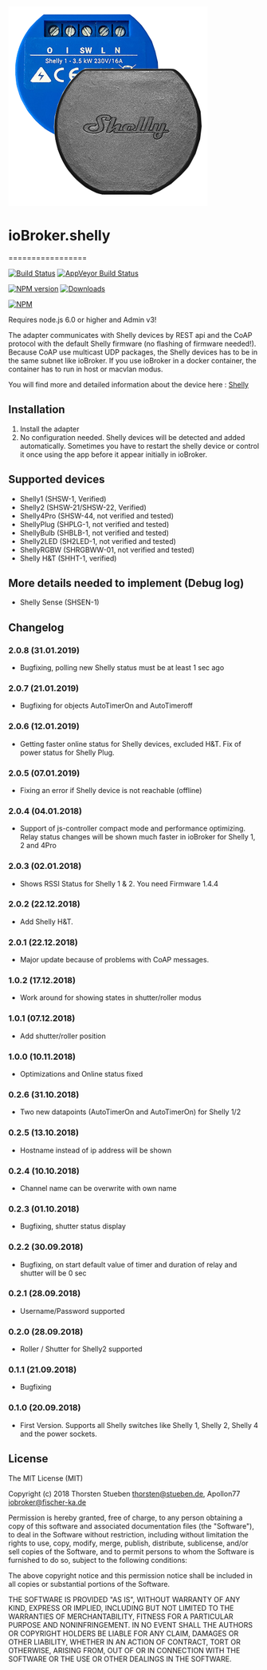![Logo](admin/shelly.png)
# ioBroker.shelly
=================

[![Build Status](https://travis-ci.org/schmupu/ioBroker.shelly.svg?branch=master)](https://travis-ci.org/schmupu/ioBroker.shelly)
[![AppVeyor Build Status](https://ci.appveyor.com/api/projects/status/github/schmupu/ioBroker.shelly?branch=master&svg=true)](https://ci.appveyor.com/project/schmupu/ioBroker-shelly/)

[![NPM version](http://img.shields.io/npm/v/iobroker.shelly.svg)](https://www.npmjs.com/package/iobroker.shelly)
[![Downloads](https://img.shields.io/npm/dm/iobroker.shelly.svg)](https://www.npmjs.com/package/iobroker.shelly)

[![NPM](https://nodei.co/npm/iobroker.shelly.png?downloads=true)](https://nodei.co/npm/iobroker.shelly/)

Requires node.js 6.0 or higher and Admin v3!

The adapter communicates with Shelly devices by REST api and the CoAP protocol with the default Shelly firmware (no flashing of firmware needed!).
Because CoAP use multicast UDP packages, the Shelly devices has to be in the same subnet like ioBroker.
If you use ioBroker in a docker container, the container has to run in host or macvlan modus.  

You will find more and detailed information about the device here : [Shelly](https://shelly.cloud/)

## Installation

1. Install the adapter
2. No configuration needed. Shelly devices will be detected and added automatically. Sometimes you have to restart the shelly device or control it once using the app before it appear initially in ioBroker.

## Supported devices
* Shelly1 (SHSW-1, Verified)
* Shelly2 (SHSW-21/SHSW-22, Verified)
* Shelly4Pro (SHSW-44, not verified and tested)
* ShellyPlug (SHPLG-1, not verified and tested) 
* ShellyBulb (SHBLB-1, not verified and tested)
* Shelly2LED (SH2LED-1, not verified and tested)
* ShellyRGBW (SHRGBWW-01, not verified and tested)
* Shelly H&T (SHHT-1, verified)

## More details needed to implement (Debug log)
* Shelly Sense (SHSEN-1)

## Changelog

### 2.0.8 (31.01.2019)
* Bugfixing, polling new Shelly status must be at least 1 sec ago 

### 2.0.7 (21.01.2019)
* Bugfixing for objects AutoTimerOn and AutoTimeroff

### 2.0.6 (12.01.2019)
* Getting faster online status for Shelly devices, excluded H&T. Fix of power status for Shelly Plug.

### 2.0.5 (07.01.2019)
* Fixing an error if Shelly device is not reachable (offline)

### 2.0.4 (04.01.2018)
* Support of js-controller compact mode and performance optimizing. Relay status changes will be shown much faster in ioBroker for Shelly 1, 2 and 4Pro

### 2.0.3 (02.01.2018)
* Shows RSSI Status for Shelly 1 & 2. You need Firmware 1.4.4 

### 2.0.2 (22.12.2018)
* Add Shelly H&T. 

### 2.0.1 (22.12.2018)
* Major update because of problems with CoAP messages. 

### 1.0.2 (17.12.2018)
* Work around for showing states in shutter/roller modus

### 1.0.1 (07.12.2018)
* Add shutter/roller position

### 1.0.0 (10.11.2018)
* Optimizations and Online status fixed

### 0.2.6 (31.10.2018)
* Two new datapoints (AutoTimerOn and AutoTimerOn) for Shelly 1/2

### 0.2.5 (13.10.2018)
* Hostname instead of ip address will be shown

### 0.2.4 (10.10.2018)
* Channel name can be overwrite with own name

### 0.2.3 (01.10.2018)
* Bugfixing, shutter status display

### 0.2.2 (30.09.2018)
* Bugfixing, on start default value of timer and duration of relay and shutter will be 0 sec

### 0.2.1 (28.09.2018)
* Username/Password supported

### 0.2.0 (28.09.2018)
* Roller / Shutter for Shelly2 supported

### 0.1.1 (21.09.2018)
* Bugfixing

### 0.1.0 (20.09.2018)
* First Version. Supports all Shelly switches like Shelly 1, Shelly 2, Shelly 4 and the power sockets.


## License
The MIT License (MIT)

Copyright (c) 2018 Thorsten Stueben <thorsten@stueben.de>, Apollon77 <iobroker@fischer-ka.de>

Permission is hereby granted, free of charge, to any person obtaining a copy
of this software and associated documentation files (the "Software"), to deal
in the Software without restriction, including without limitation the rights
to use, copy, modify, merge, publish, distribute, sublicense, and/or sell
copies of the Software, and to permit persons to whom the Software is
furnished to do so, subject to the following conditions:

The above copyright notice and this permission notice shall be included in
all copies or substantial portions of the Software.

THE SOFTWARE IS PROVIDED "AS IS", WITHOUT WARRANTY OF ANY KIND, EXPRESS OR
IMPLIED, INCLUDING BUT NOT LIMITED TO THE WARRANTIES OF MERCHANTABILITY,
FITNESS FOR A PARTICULAR PURPOSE AND NONINFRINGEMENT. IN NO EVENT SHALL THE
AUTHORS OR COPYRIGHT HOLDERS BE LIABLE FOR ANY CLAIM, DAMAGES OR OTHER
LIABILITY, WHETHER IN AN ACTION OF CONTRACT, TORT OR OTHERWISE, ARISING FROM,
OUT OF OR IN CONNECTION WITH THE SOFTWARE OR THE USE OR OTHER DEALINGS IN
THE SOFTWARE.
